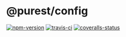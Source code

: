
# @purest/config

[![npm-version]][npm] [![travis-ci]][travis] [![coveralls-status]][coveralls]




  [npm-version]: http://img.shields.io/npm/v/@purest/config.svg?style=flat-square (NPM Version)
  [travis-ci]: https://img.shields.io/travis/purestjs/config/master.svg?style=flat-square (Build Status)
  [coveralls-status]: https://img.shields.io/coveralls/purestjs/config.svg?style=flat-square (Test Coverage)

  [npm]: https://www.npmjs.org/package/@purest/config
  [travis]: https://travis-ci.org/purestjs/config
  [coveralls]: https://coveralls.io/r/purestjs/config?branch=master
